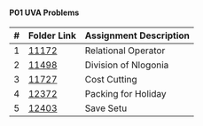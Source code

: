 #### P01 UVA Problems
|   #   | Folder Link | Assignment Description |
| :---: | ----------- | ---------------------- |
|   1   |<a href="https://github.com/LandenSJones/4883-Programming_Techniques-Jones/tree/master/Assignments/P01/11172">11172</a>|Relational Operator|
|   2   |<a href="https://github.com/LandenSJones/4883-Programming_Techniques-Jones/tree/master/Assignments/P01/11498">11498</a>|Division of Nlogonia|
|   3   |<a href="https://github.com/LandenSJones/4883-Programming_Techniques-Jones/tree/master/Assignments/P01/11727">11727</a>|Cost Cutting|
|   4   |<a href="https://github.com/LandenSJones/4883-Programming_Techniques-Jones/tree/master/Assignments/P01/12372">12372</a>|Packing for Holiday|
|   5   |<a href="https://github.com/LandenSJones/4883-Programming_Techniques-Jones/tree/master/Assignments/P01/12403">12403</a>|Save Setu|
